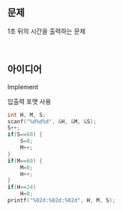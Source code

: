 ## 문제
1초 뒤의 시간을 출력하는 문제

<br/>

## 아이디어
Implement

입출력 포맷 사용
```c
int H, M, S;
scanf("%d%d%d", &H, &M, &S);
S++;
if(S==60) {
	S=0;
	M++;
}
if(M==60) {
	M=0;
	H++;
}
if(H==24)
	H=0;
printf("%02d:%02d:%02d", H, M, S);
```